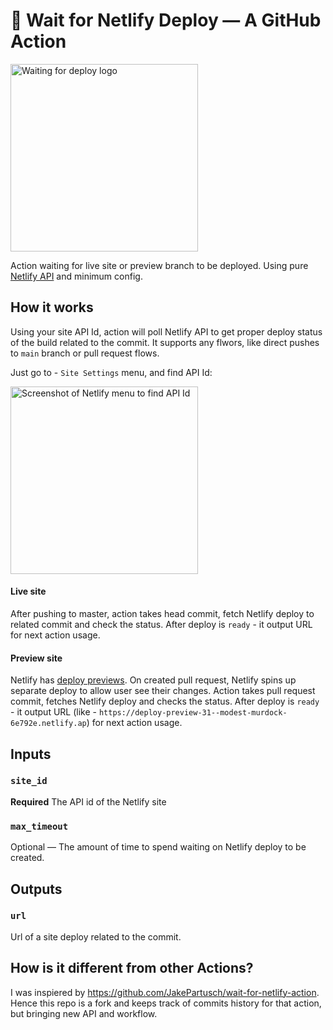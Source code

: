 # 🐢 Wait for Netlify Deploy — A GitHub Action 

<img alt="Waiting for deploy logo" title="Waiting for deploy logo" width="300" src="https://user-images.githubusercontent.com/6231516/145876778-d6c79fff-4cb9-42f1-bb73-08ed33b06ba8.png"/>

Action waiting for live site or preview branch to be deployed.
Using pure [Netlify API](https://docs.netlify.com/api/get-started/) and minimum config.

## How it works

Using your site API Id, action will poll Netlify API to get proper deploy status of the build related to the commit.
It supports any flwors, like direct pushes to `main` branch or pull request flows. 

Just go to - `Site Settings` menu, and find API Id:

<img alt="Screenshot of Netlify menu to find API Id" title="Screenshot of Netlify menu to find API Id" width="300" src="https://user-images.githubusercontent.com/6231516/145878940-5261aa63-181d-4459-9a5f-3ecd8cfdc3c9.png"/>

#### Live site

After pushing to master, action takes head commit, fetch Netlify deploy to related commit and check the status. After deploy is `ready` - it output URL for next action usage.

#### Preview site

Netlify has [deploy previews](https://docs.netlify.com/site-deploys/deploy-previews/).
On created pull request, Netlify spins up separate deploy to allow user see their changes.
Action takes pull request commit, fetches Netlify deploy and checks the status. After deploy is `ready` - it output URL (like - `https://deploy-preview-31--modest-murdock-6e792e.netlify.ap`) for next action usage.

## Inputs

### `site_id`

**Required** The API id of the Netlify site

### `max_timeout`

Optional — The amount of time to spend waiting on Netlify deploy to be created.

## Outputs

### `url`

Url of a site deploy related to the commit.

## How is it different from other Actions?

I was inspiered by https://github.com/JakePartusch/wait-for-netlify-action. 
Hence this repo is a fork and keeps track of commits history for that action, but bringing new API and workflow.
